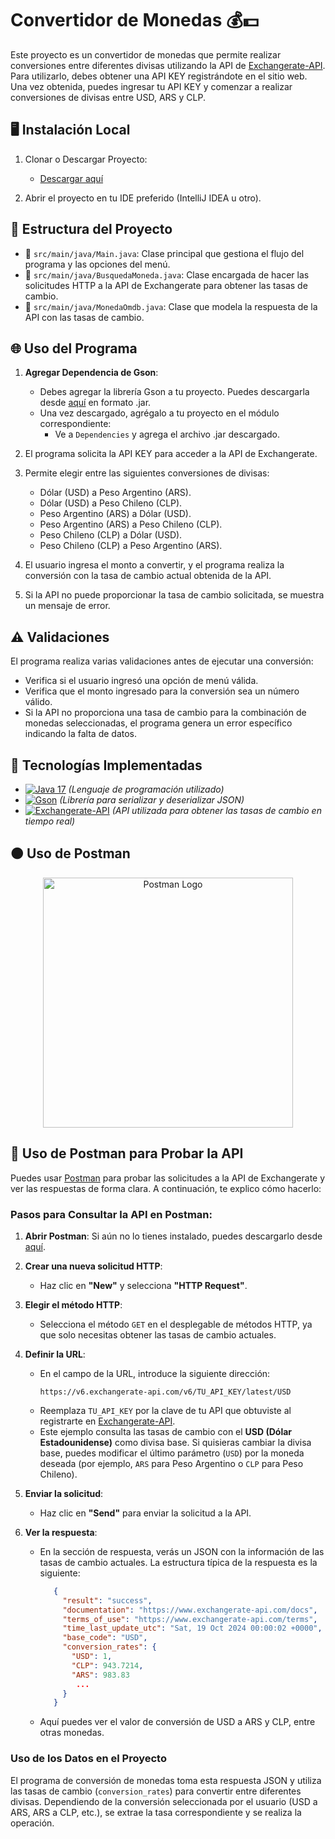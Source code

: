 # Convertidor de Monedas 💰💵

Este proyecto es un convertidor de monedas que permite realizar conversiones entre diferentes divisas utilizando la API de [Exchangerate-API](https://www.exchangerate-api.com/). Para utilizarlo, debes obtener una API KEY registrándote en el sitio web. Una vez obtenida, puedes ingresar tu API KEY y comenzar a realizar conversiones de divisas entre USD, ARS y CLP.

## 🖥️ Instalación Local

1. Clonar o Descargar Proyecto:
   - [Descargar aquí](https://github.com/matias-araya-02/Challenge_Conversor_de_Monedas_ONE/archive/refs/heads/main.zip)

2. Abrir el proyecto en tu IDE preferido (IntelliJ IDEA u otro).

## 📂 Estructura del Proyecto

- 📄 `src/main/java/Main.java`: Clase principal que gestiona el flujo del programa y las opciones del menú.
- 📄 `src/main/java/BusquedaMoneda.java`: Clase encargada de hacer las solicitudes HTTP a la API de Exchangerate para obtener las tasas de cambio.
- 📄 `src/main/java/MonedaOmdb.java`: Clase que modela la respuesta de la API con las tasas de cambio.

## 🌐 Uso del Programa

1. **Agregar Dependencia de Gson**:
   - Debes agregar la librería Gson a tu proyecto. Puedes descargarla desde [aquí](https://mvnrepository.com/artifact/com.google.code.gson/gson/2.10.1) en formato .jar.
   - Una vez descargado, agrégalo a tu proyecto en el módulo correspondiente:
      - Ve a `Dependencies` y agrega el archivo .jar descargado.

2. El programa solicita la API KEY para acceder a la API de Exchangerate.
3. Permite elegir entre las siguientes conversiones de divisas:
   - Dólar (USD) a Peso Argentino (ARS).
   - Dólar (USD) a Peso Chileno (CLP).
   - Peso Argentino (ARS) a Dólar (USD).
   - Peso Argentino (ARS) a Peso Chileno (CLP).
   - Peso Chileno (CLP) a Dólar (USD).
   - Peso Chileno (CLP) a Peso Argentino (ARS).
4. El usuario ingresa el monto a convertir, y el programa realiza la conversión con la tasa de cambio actual obtenida de la API.
5. Si la API no puede proporcionar la tasa de cambio solicitada, se muestra un mensaje de error.


## ⚠️ Validaciones

El programa realiza varias validaciones antes de ejecutar una conversión:
- Verifica si el usuario ingresó una opción de menú válida.
- Verifica que el monto ingresado para la conversión sea un número válido.
- Si la API no proporciona una tasa de cambio para la combinación de monedas seleccionadas, el programa genera un error específico indicando la falta de datos.

## 🧰 Tecnologías Implementadas

* [![Java 17](https://img.shields.io/badge/Java_17-007396?style=flat&logo=java&logoColor=white)](https://www.oracle.com/java/) *(Lenguaje de programación utilizado)*
* [![Gson](https://img.shields.io/badge/Gson-ff9800?style=flat&logo=google&logoColor=white)](https://github.com/google/gson) *(Librería para serializar y deserializar JSON)*
* [![Exchangerate-API](https://img.shields.io/badge/Exchangerate_API-0071C5?style=flat&logo=cashapp&logoColor=white)](https://www.exchangerate-api.com/) *(API utilizada para obtener las tasas de cambio en tiempo real)*

## 🟠 Uso de Postman

<p align="center">
  <img src="https://upload.wikimedia.org/wikipedia/commons/c/c2/Postman_%28software%29.png" alt="Postman Logo" width="400"/>
</p>

## 🧪 Uso de Postman para Probar la API

Puedes usar [Postman](https://www.postman.com/) para probar las solicitudes a la API de Exchangerate y ver las respuestas de forma clara. A continuación, te explico cómo hacerlo:

### Pasos para Consultar la API en Postman:

1. **Abrir Postman**: Si aún no lo tienes instalado, puedes descargarlo desde [aquí](https://www.postman.com/downloads/).

2. **Crear una nueva solicitud HTTP**:
   - Haz clic en **"New"** y selecciona **"HTTP Request"**.

3. **Elegir el método HTTP**:
   - Selecciona el método `GET` en el desplegable de métodos HTTP, ya que solo necesitas obtener las tasas de cambio actuales.

4. **Definir la URL**:
   - En el campo de la URL, introduce la siguiente dirección:
     ```
     https://v6.exchangerate-api.com/v6/TU_API_KEY/latest/USD
     ```
   - Reemplaza `TU_API_KEY` por la clave de tu API que obtuviste al registrarte en [Exchangerate-API](https://www.exchangerate-api.com/).
   - Este ejemplo consulta las tasas de cambio con el **USD (Dólar Estadounidense)** como divisa base. Si quisieras cambiar la divisa base, puedes modificar el último parámetro (`USD`) por la moneda deseada (por ejemplo, `ARS` para Peso Argentino o `CLP` para Peso Chileno).

5. **Enviar la solicitud**:
   - Haz clic en **"Send"** para enviar la solicitud a la API.
   
6. **Ver la respuesta**:
   - En la sección de respuesta, verás un JSON con la información de las tasas de cambio actuales. La estructura típica de la respuesta es la siguiente:
     ```json
        {
          "result": "success",
          "documentation": "https://www.exchangerate-api.com/docs",
          "terms_of_use": "https://www.exchangerate-api.com/terms",
          "time_last_update_utc": "Sat, 19 Oct 2024 00:00:02 +0000",
          "base_code": "USD",
          "conversion_rates": {
            "USD": 1,
            "CLP": 943.7214,
            "ARS": 983.83
             ...
          }
        }
     ```
   - Aquí puedes ver el valor de conversión de USD a ARS y CLP, entre otras monedas.

### Uso de los Datos en el Proyecto

El programa de conversión de monedas toma esta respuesta JSON y utiliza las tasas de cambio (`conversion_rates`) para convertir entre diferentes divisas. Dependiendo de la conversión seleccionada por el usuario (USD a ARS, ARS a CLP, etc.), se extrae la tasa correspondiente y se realiza la operación.


